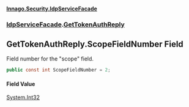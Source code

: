 #### [Innago\.Security\.IdpServiceFacade](../../index.md 'index')
### [IdpServiceFacade](../index.md 'IdpServiceFacade').[GetTokenAuthReply](index.md 'IdpServiceFacade\.GetTokenAuthReply')

## GetTokenAuthReply\.ScopeFieldNumber Field

Field number for the "scope" field\.

```csharp
public const int ScopeFieldNumber = 2;
```

#### Field Value
[System\.Int32](https://learn.microsoft.com/en-us/dotnet/api/system.int32 'System\.Int32')